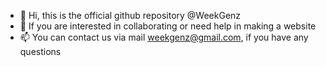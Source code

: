 - 👋 Hi, this is the official github repository @WeekGenz
- 💞️ If you are interested in collaborating or need help in making a website
- 📫 You can contact us via mail weekgenz@gmail.com, if you have any questions

<!---
WeekGenz/WeekGenz is a ✨ special ✨ repository because its `README.md` (this file) appears on your GitHub profile.
You can click the Preview link to take a look at your changes.
--->
